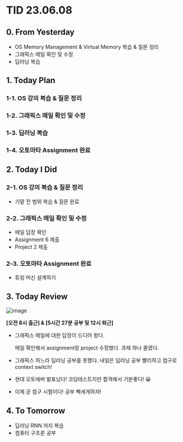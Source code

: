 # TID 23.06.08

## 0. From Yesterday

- OS Memory Management & Virtual Memory 복습 & 질문 정리
- 그래픽스 메일 확인 및 수정
- 딥러닝 복습

## 1. Today Plan

### 1-1. OS 강의 복습 & 질문 정리

### 1-2. 그래픽스 메일 확인 및 수정

### 1-3. 딥러닝 복습

### 1-4. 오토마타 Assignment 완료

## 2. Today I Did

### 2-1. OS 강의 복습 & 질문 정리

- 기말 전 범위 복습 & 질문 완료

### 2-2. 그래픽스 메일 확인 및 수정

- 메일 답장 확인
- Assignment 6 제출
- Project 2 제출

### 2-3. 오토마타 Assignment 완료

- 튜링 머신 설계하기

## 3. Today Review

![image](https://github.com/whisoo98/Today-I-Did/assets/71370211/ba9ca6b4-0d23-4ed0-9d91-ceb1459d5f06)

**[오전 8시 출근] & [5시간 27분 공부 및 12시 퇴근]**

- 그래픽스 메일에 대한 답장이 드디어 왔다.
    
    메일 확인해서 assignment랑 project 수정했다. 과제 하나 줄였다.
    
- 그래픽스 하느라 딥러닝 공부를 못했다. 내일은 딥러닝 공부 빨리하고 컴구로 context switch!
- 현대 오토에버 발표났다! 코딩테스트지만 합격해서 기분좋다! 😀
- 이제 곧 컴구 시험이다! 공부 빡세게하자!

## 4. To Tomorrow

- 딥러닝 RNN 까지 복습
- 컴퓨터 구조론 공부
